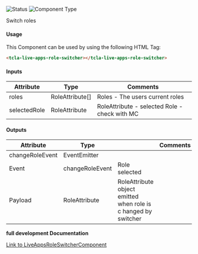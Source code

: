 
![Status][auto] ![Component Type][minor] <!--Component Meta {"created_by":"Auto", "reviewed_by":"Auto", "last_modified_by":"Auto", "comment":"?mc?"} Component Meta -->


<p>Switch roles</p>



#### Usage


This Component can be used by using the following HTML Tag:

```html
<tcla-live-apps-role-switcher></tcla-live-apps-role-switcher>
```

#### Inputs

Attribute | Type | Comments
--- | --- | ---
roles | RoleAttribute[] | Roles - The users current roles
selectedRole | RoleAttribute | RoleAttribute - selected Role - check with MC

#### Outputs

Attribute | Type |   | Comments
--- | --- | --- | ---
changeRoleEvent | EventEmitter<RoleAttribute> |   |  
  | Event |  changeRoleEvent  |  Role selected
  | Payload |  RoleAttribute  |  RoleAttribute object emitted when role is c hanged by switcher


<b>full development Documentation</b>

[Link to LiveAppsRoleSwitcherComponent](https://tibcosoftware.github.io/TCSTK-Libdocs/libdocs/tc-liveapps-lib/components/LiveAppsRoleSwitcherComponent.html)


[auto]: https://img.shields.io/badge/Status-auto%20generated-lightgrey.svg?style=flat "auto generated"

[manually]: https://img.shields.io/badge/Status-manually%20created-yellow.svg?style=flat "manually created"

[draft]: https://img.shields.io/badge/Status-draft-red.svg?style=flat "draft"

[review]: https://img.shields.io/badge/Status-need%20review-yellowgreen.svg?style=flat "need review"

[review done]: https://img.shields.io/badge/Status-review%20done-green.svg?style=flat "review done"

[finalized]: https://img.shields.io/badge/Status-finalized-brightgreen.svg?style=flat "finalized"

[top]: https://img.shields.io/badge/Component%20Type-Top-blue.svg?style=flat "top Component"

[major]: https://img.shields.io/badge/Component%20Type-major%20Component-blue.svg?style=flat "major Component"

[minor]: https://img.shields.io/badge/Component%20Type-minor%20Component-blue.svg?style=flat "minor Component"


